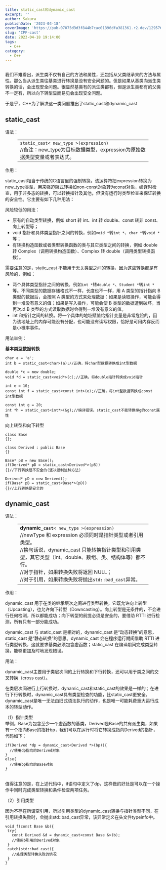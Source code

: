 ```yaml
---
title: static_cast和dynamic_cast
excerpt: '' 
author: Sakura
publishDate: '2023-04-18'
coverImage: 'https://pub-07075d3d3f844b7cac01396dfa381361.r2.dev/129576168_p0_master1200.jpg' 
slug: 'CPP-cast'
date: 2023-04-18 19:14:00
tags:
  - C++
category:
  - C++
---
```


<!-- wp:image {"id":495,"sizeSlug":"large","linkDestination":"none"} -->
<figure class="wp-block-image size-large"><img src="http://106.14.114.97/wp-content/uploads/2022/08/image-7.png" alt="" class="wp-image-495"/></figure>
<!-- /wp:image -->

<!-- wp:paragraph -->
<p>我们不难看出，派生类不仅有自己的方法和属性，还包括从父类继承来的方法与属性。那么当从派生类往基类进行转换是没有安全问题的。但是如果从基类向派生类转换的话，会出现安全问题。很显然基类有的派生类都有，但是派生类都有的父类不一定有，所以向下转型显而易见会出现安全问题。</p>
<!-- /wp:paragraph -->

<!-- wp:paragraph -->
<p>于是乎，C++为了解决这一类问题推出了static_cast和dynamic_cast</p>
<!-- /wp:paragraph -->

<!-- wp:heading -->
<h2>static_cast</h2>
<!-- /wp:heading -->

<!-- wp:paragraph -->
<p>语法：</p>
<!-- /wp:paragraph -->

<!-- wp:table -->
<figure class="wp-block-table"><table><tbody><tr><td><code>static_cast&lt; new_type >(expression)</code> <br>//备注：new_type为目标数据类型，expression为原始数据类型变量或者表达式。</td></tr></tbody></table></figure>
<!-- /wp:table -->

<!-- wp:paragraph -->
<p>作用：</p>
<!-- /wp:paragraph -->

<!-- wp:paragraph -->
<p>static_cast相当于传统的C语言里的强制转换，该运算符把expression转换为new_type类型，用来强迫隐式转换如non-const对象转为const对象，编译时检查，用于非多态的转换，可以转换指针及其他，但没有运行时类型检查来保证转换的安全性。它主要有如下几种用法：</p>
<!-- /wp:paragraph -->

<!-- wp:paragraph -->
<p>风险较低的用法：</p>
<!-- /wp:paragraph -->

<!-- wp:list -->
<ul><li>原有的自动类型转换，例如 short 转 int、int 转 double、const 转非 const、向上转型等；</li><li>void 指针和具体类型指针之间的转换，例如<code>void *</code>转<code>int *</code>、<code>char *</code>转<code>void *</code>等；</li><li>有转换构造函数或者类型转换函数的类与其它类型之间的转换，例如 double 转 Complex（调用转换构造函数）、Complex 转 double（调用类型转换函数）。</li></ul>
<!-- /wp:list -->

<!-- wp:paragraph -->
<p>需要注意的是，static_cast 不能用于无关类型之间的转换，因为这些转换都是有风险的，例如：</p>
<!-- /wp:paragraph -->

<!-- wp:list -->
<ul><li>两个具体类型指针之间的转换，例如<code>int *</code>转<code>double *</code>、<code>Student *</code>转<code>int *</code>等。不同类型的数据存储格式不一样，长度也不一样，用 A 类型的指针指向 B 类型的数据后，会按照 A 类型的方式来处理数据：如果是读取操作，可能会得到一堆没有意义的值；如果是写入操作，可能会使 B 类型的数据遭到破坏，当再次以 B 类型的方式读取数据时会得到一堆没有意义的值。</li><li>int 和指针之间的转换。将一个具体的地址赋值给指针变量是非常危险的，因为该地址上的内存可能没有分配，也可能没有读写权限，恰好是可用内存反而是小概率事件。</li></ul>
<!-- /wp:list -->

<!-- wp:paragraph -->
<p>用法举例：</p>
<!-- /wp:paragraph -->

<!-- wp:paragraph -->
<p><strong>基本类型数据转换</strong></p>
<!-- /wp:paragraph -->

<!-- wp:code -->
<pre class="wp-block-code"><code>char a = 'a';
int b = static_cast&lt;char>(a);//正确，将char型数据转换成int型数据

double *c = new double;
void *d = static_cast&lt;void*>(c);//正确，将double指针转换成void指针

int e = 10;
const int f = static_cast&lt;const int>(e);//正确，将int型数据转换成const int型数据

const int g = 20;
int *h = static_cast&lt;int*>(&amp;g);//编译错误，static_cast不能转换掉g的const属性</code></pre>
<!-- /wp:code -->

<!-- wp:paragraph -->
<p>向上转型和向下转型</p>
<!-- /wp:paragraph -->

<!-- wp:code -->
<pre class="wp-block-code"><code>class Base
{};

class Derived : public Base
{}

Base* pB = new Base();
if(Derived* pD = static_cast&lt;Derived*>(pB))
{}//下行转换是不安全的(坚决抵制这种方法)

Derived* pD = new Derived();
if(Base* pB = static_cast&lt;Base*>(pD))
{}//上行转换是安全的</code></pre>
<!-- /wp:code -->

<!-- wp:heading -->
<h2><strong>dynamic_cast</strong></h2>
<!-- /wp:heading -->

<!-- wp:paragraph -->
<p>语法：</p>
<!-- /wp:paragraph -->

<!-- wp:table -->
<figure class="wp-block-table"><table><tbody><tr><td><strong>dynamic</strong><code><strong>_cast</strong>&lt; new_type >(expression)</code> <br>//newType 和 expression 必须同时是指针类型或者引用类型。<br>//换句话说，dynamic_cast 只能转换指针类型和引用类型，其它类型（int、double、数组、类、结构体等）都不行。<br>//对于指针，如果转换失败将返回 NULL；<br>//对于引用，如果转换失败将抛出<code>std::bad_cast</code>异常。</td></tr></tbody></table></figure>
<!-- /wp:table -->

<!-- wp:paragraph -->
<p>作用：</p>
<!-- /wp:paragraph -->

<!-- wp:paragraph -->
<p>dynamic_cast 用于在类的继承层次之间进行类型转换，它既允许向上转型（Upcasting），也允许向下转型（Downcasting）。向上转型是无条件的，不会进行任何检测，所以都能成功；向下转型的前提必须是安全的，要借助 RTTI 进行检测，所有只有一部分能成功。</p>
<!-- /wp:paragraph -->

<!-- wp:paragraph -->
<p>dynamic_cast 与 static_cast 是相对的，dynamic_cast 是“动态转换”的意思，static_cast 是“静态转换”的意思。dynamic_cast 会在程序运行期间借助 RTTI 进行类型转换，这就要求基类必须包含虚函数；static_cast 在编译期间完成类型转换，能够更加及时地发现错误。</p>
<!-- /wp:paragraph -->

<!-- wp:paragraph -->
<p>用法：</p>
<!-- /wp:paragraph -->

<!-- wp:paragraph -->
<p>dynamic_cast主要用于类层次间的上行转换和下行转换，还可以用于类之间的交叉转换（cross cast）。</p>
<!-- /wp:paragraph -->

<!-- wp:paragraph -->
<p>在类层次间进行上行转换时，dynamic_cast和static_cast的效果是一样的；在进行下行转换时，dynamic_cast具有类型检查的功能，比static_cast更安全。dynamic_cast是唯一无法由旧式语法执行的动作，也是唯一可能耗费重大运行成本的转型动作。<br></p>
<!-- /wp:paragraph -->

<!-- wp:paragraph -->
<p>（1）指针类型<br>举例，Base为包含至少一个虚函数的基类，Derived是Base的共有派生类，如果有一个指向Base的指针bp，我们可以在运行时将它转换成指向Derived的指针，代码如下：</p>
<!-- /wp:paragraph -->

<!-- wp:code -->
<pre class="wp-block-code"><code>if(Derived *dp = dynamic_cast&lt;Derived *>(bp)){
  //使用dp指向的Derived对象  
}
else{
  //使用bp指向的Base对象  
}</code></pre>
<!-- /wp:code -->

<!-- wp:paragraph -->
<p><br>值得注意的是，在上述代码中，if语句中定义了dp，这样做的好处是可以在一个操作中同时完成类型转换和条件检查两项任务。</p>
<!-- /wp:paragraph -->

<!-- wp:paragraph -->
<p>（2）引用类型</p>
<!-- /wp:paragraph -->

<!-- wp:paragraph -->
<p>因为不存在所谓空引用，所以引用类型的dynamic_cast转换与指针类型不同，在引用转换失败时，会抛出std::bad_cast异常，该异常定义在头文件typeinfo中。</p>
<!-- /wp:paragraph -->

<!-- wp:code -->
<pre class="wp-block-code"><code>void f(const Base &amp;b){
 try{
   const Derived &amp;d = dynamic_cast&lt;const Base &amp;>(b);  
   //使用b引用的Derived对象
 }
 catch(std::bad_cast){
   //处理类型转换失败的情况
 }
}</code></pre>
<!-- /wp:code -->

<!-- wp:paragraph -->
<p><br></p>
<!-- /wp:paragraph -->

